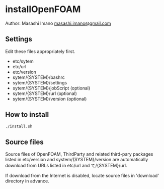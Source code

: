 # installOpenFOAM

Author: Masashi Imano <masashi.imano@gmail.com>

## Settings

Edit these files appropriately first.

- etc/sytem
- etc/url
- etc/version
- sytem/{SYSTEM}/bashrc
- sytem/{SYSTEM}/settings
- sytem/{SYSTEM}/jobScript (optional)
- sytem/{SYSTEM}/url (optional)
- sytem/{SYSTEM}/version (optional)

## How to install

```bash
./install.sh
```

## Source files

Source files of OpenFOAM, ThirdParty and related third-pary packages listed in etc/version and system/{SYSTEM}/version are automatically download from URLs listed in etc/url and て/{SYSTEM}/url.

If download from the Internet is disabled, locate source files in 'download' directory in advance.
